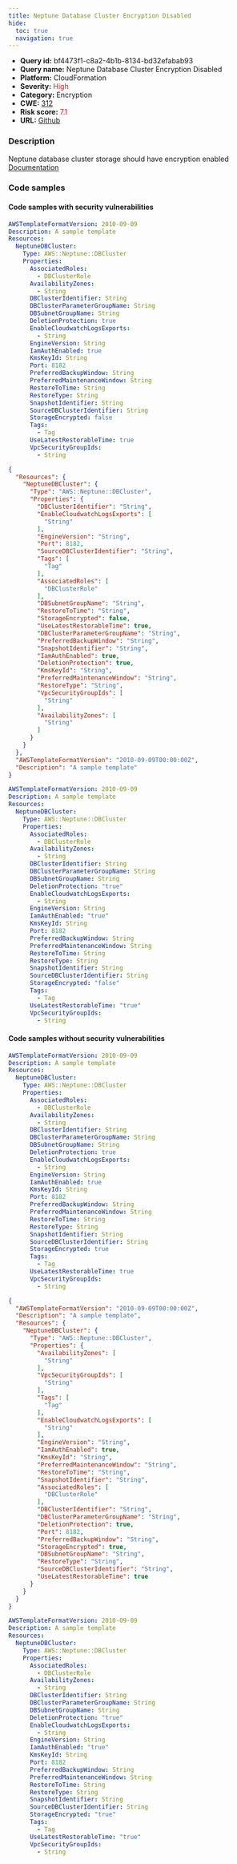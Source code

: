 ```yaml
---
title: Neptune Database Cluster Encryption Disabled
hide:
  toc: true
  navigation: true
---
```


<style>
  .highlight .hll {
    background-color: #ff171742;
  }
  .md-content {
    max-width: 1100px;
    margin: 0 auto;
  }
</style>

-   **Query id:** bf4473f1-c8a2-4b1b-8134-bd32efabab93
-   **Query name:** Neptune Database Cluster Encryption Disabled
-   **Platform:** CloudFormation
-   **Severity:** <span style="color:#bb2124">High</span>
-   **Category:** Encryption
-   **CWE:** <a href="https://cwe.mitre.org/data/definitions/312.html" onclick="newWindowOpenerSafe(event, 'https://cwe.mitre.org/data/definitions/312.html')">312</a>
-   **Risk score:** <span style="color:#bb2124">7.1</span>
-   **URL:** [Github](https://github.com/Checkmarx/kics/tree/master/assets/queries/cloudFormation/aws/neptune_database_cluster_encryption_disabled)

### Description
Neptune database cluster storage should have encryption enabled<br>
[Documentation](https://docs.aws.amazon.com/AWSCloudFormation/latest/UserGuide/aws-resource-neptune-dbcluster.html)

### Code samples
#### Code samples with security vulnerabilities
```yaml title="Positive test num. 1 - yaml file" hl_lines="27"
AWSTemplateFormatVersion: 2010-09-09
Description: A sample template
Resources:
  NeptuneDBCluster:
    Type: AWS::Neptune::DBCluster
    Properties:
      AssociatedRoles:
        - DBClusterRole
      AvailabilityZones:
        - String
      DBClusterIdentifier: String
      DBClusterParameterGroupName: String
      DBSubnetGroupName: String
      DeletionProtection: true
      EnableCloudwatchLogsExports:
        - String
      EngineVersion: String
      IamAuthEnabled: true
      KmsKeyId: String
      Port: 8182
      PreferredBackupWindow: String
      PreferredMaintenanceWindow: String
      RestoreToTime: String
      RestoreType: String
      SnapshotIdentifier: String
      SourceDBClusterIdentifier: String
      StorageEncrypted: false
      Tags:
        - Tag
      UseLatestRestorableTime: true
      VpcSecurityGroupIds:
        - String

```
```json title="Positive test num. 2 - json file" hl_lines="21"
{
  "Resources": {
    "NeptuneDBCluster": {
      "Type": "AWS::Neptune::DBCluster",
      "Properties": {
        "DBClusterIdentifier": "String",
        "EnableCloudwatchLogsExports": [
          "String"
        ],
        "EngineVersion": "String",
        "Port": 8182,
        "SourceDBClusterIdentifier": "String",
        "Tags": [
          "Tag"
        ],
        "AssociatedRoles": [
          "DBClusterRole"
        ],
        "DBSubnetGroupName": "String",
        "RestoreToTime": "String",
        "StorageEncrypted": false,
        "UseLatestRestorableTime": true,
        "DBClusterParameterGroupName": "String",
        "PreferredBackupWindow": "String",
        "SnapshotIdentifier": "String",
        "IamAuthEnabled": true,
        "DeletionProtection": true,
        "KmsKeyId": "String",
        "PreferredMaintenanceWindow": "String",
        "RestoreType": "String",
        "VpcSecurityGroupIds": [
          "String"
        ],
        "AvailabilityZones": [
          "String"
        ]
      }
    }
  },
  "AWSTemplateFormatVersion": "2010-09-09T00:00:00Z",
  "Description": "A sample template"
}

```
```yaml title="Positive test num. 3 - yaml file" hl_lines="27"
AWSTemplateFormatVersion: 2010-09-09
Description: A sample template
Resources:
  NeptuneDBCluster:
    Type: AWS::Neptune::DBCluster
    Properties:
      AssociatedRoles:
        - DBClusterRole
      AvailabilityZones:
        - String
      DBClusterIdentifier: String
      DBClusterParameterGroupName: String
      DBSubnetGroupName: String
      DeletionProtection: "true"
      EnableCloudwatchLogsExports:
        - String
      EngineVersion: String
      IamAuthEnabled: "true"
      KmsKeyId: String
      Port: 8182
      PreferredBackupWindow: String
      PreferredMaintenanceWindow: String
      RestoreToTime: String
      RestoreType: String
      SnapshotIdentifier: String
      SourceDBClusterIdentifier: String
      StorageEncrypted: "false"
      Tags:
        - Tag
      UseLatestRestorableTime: "true"
      VpcSecurityGroupIds:
        - String

```


#### Code samples without security vulnerabilities
```yaml title="Negative test num. 1 - yaml file"
AWSTemplateFormatVersion: 2010-09-09
Description: A sample template
Resources:
  NeptuneDBCluster:
    Type: AWS::Neptune::DBCluster
    Properties:
      AssociatedRoles:
        - DBClusterRole
      AvailabilityZones:
        - String
      DBClusterIdentifier: String
      DBClusterParameterGroupName: String
      DBSubnetGroupName: String
      DeletionProtection: true
      EnableCloudwatchLogsExports:
        - String
      EngineVersion: String
      IamAuthEnabled: true
      KmsKeyId: String
      Port: 8182
      PreferredBackupWindow: String
      PreferredMaintenanceWindow: String
      RestoreToTime: String
      RestoreType: String
      SnapshotIdentifier: String
      SourceDBClusterIdentifier: String
      StorageEncrypted: true
      Tags:
        - Tag
      UseLatestRestorableTime: true
      VpcSecurityGroupIds:
        - String

```
```json title="Negative test num. 2 - json file"
{
  "AWSTemplateFormatVersion": "2010-09-09T00:00:00Z",
  "Description": "A sample template",
  "Resources": {
    "NeptuneDBCluster": {
      "Type": "AWS::Neptune::DBCluster",
      "Properties": {
        "AvailabilityZones": [
          "String"
        ],
        "VpcSecurityGroupIds": [
          "String"
        ],
        "Tags": [
          "Tag"
        ],
        "EnableCloudwatchLogsExports": [
          "String"
        ],
        "EngineVersion": "String",
        "IamAuthEnabled": true,
        "KmsKeyId": "String",
        "PreferredMaintenanceWindow": "String",
        "RestoreToTime": "String",
        "SnapshotIdentifier": "String",
        "AssociatedRoles": [
          "DBClusterRole"
        ],
        "DBClusterIdentifier": "String",
        "DBClusterParameterGroupName": "String",
        "DeletionProtection": true,
        "Port": 8182,
        "PreferredBackupWindow": "String",
        "StorageEncrypted": true,
        "DBSubnetGroupName": "String",
        "RestoreType": "String",
        "SourceDBClusterIdentifier": "String",
        "UseLatestRestorableTime": true
      }
    }
  }
}

```
```yaml title="Negative test num. 3 - yaml file"
AWSTemplateFormatVersion: 2010-09-09
Description: A sample template
Resources:
  NeptuneDBCluster:
    Type: AWS::Neptune::DBCluster
    Properties:
      AssociatedRoles:
        - DBClusterRole
      AvailabilityZones:
        - String
      DBClusterIdentifier: String
      DBClusterParameterGroupName: String
      DBSubnetGroupName: String
      DeletionProtection: "true"
      EnableCloudwatchLogsExports:
        - String
      EngineVersion: String
      IamAuthEnabled: "true"
      KmsKeyId: String
      Port: 8182
      PreferredBackupWindow: String
      PreferredMaintenanceWindow: String
      RestoreToTime: String
      RestoreType: String
      SnapshotIdentifier: String
      SourceDBClusterIdentifier: String
      StorageEncrypted: "true"
      Tags:
        - Tag
      UseLatestRestorableTime: "true"
      VpcSecurityGroupIds:
        - String

```

